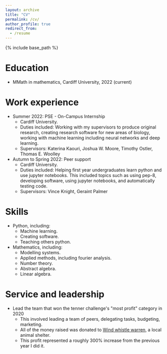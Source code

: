 ```yaml
---
layout: archive
title: "CV"
permalink: /cv/
author_profile: true
redirect_from:
  - /resume
---
```


{% include base_path %}

Education
======
* MMath in mathematics, Cardiff University, 2022 (current)

Work experience
======
* Summer 2022: PSE - On-Campus Internship
  * Cardiff University.
  * Duties included: Working with my supervisors to produce original research, creating research software for new areas of biology, working with machine learning including neural networks and deep learning.
  * Supervisors: Katerina Kaouri, Joshua W. Moore, Timothy Ostler, Thomas E. Woolley
* Autumn to Spring 2022: Peer support
  * Cardiff University.
  * Duties included: Helping first year undergraduates learn python and use jupyter notebooks. This included topics such as using pep-8, developing software, using jupyter notebooks, and automatically testing code. 
  * Supervisors: Vince Knight, Geraint Palmer
  
Skills
======
* Python, including:
  * Machine learning.
  * Creating software.
  * Teaching others python.
* Mathematics, including:
  * Modelling systems.
  * Applied methods, including fourier analysis.
  * Number theory.
  * Abstract algebra.
  * Linear algebra.
  
Service and leadership
======
* Lead the team that won the tenner challenge's "most profit" category in 2020
  * This involved leading a team of peers, delegating tasks, budgeting, marketing.
  * All of the money raised was donated to [Wind whistle warren](https://windwhistlewarren.org.uk/), a local animal shelter.
  * This profit represented a roughly 300% increase from the previous year I did it.
